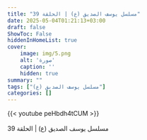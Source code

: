 ```yaml
---
title: "مسلسل يوسف الصديق (ع) | الحلقة 39"
date: 2025-05-04T01:21:13+03:00
draft: false
ShowToc: False
hiddenInHomeList: true
cover:
    image: img/5.png
    alt: 'صورة'
    caption: ''
    hidden: true
summary: ""
tags: ["مسلسل يوسف الصديق (ع)"]
categories: []
---
```


{{< youtube peHbdh4tCUM >}}  
 <br>
مسلسل يوسف الصديق (ع) | الحلقة 39